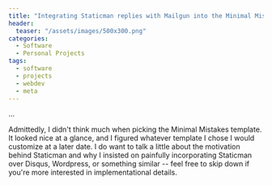 ```yaml
---
title: "Integrating Staticman replies with Mailgun into the Minimal Mistakes Template"
header:
  teaser: "/assets/images/500x300.png"
categories: 
  - Software
  - Personal Projects
tags:
  - software
  - projects
  - webdev
  - meta
---
```


...

Admittedly, I didn't think much when picking the Minimal Mistakes template. It looked nice at a glance, and I figured whatever template I chose I would customize at a later date. I do want to talk a little about the motivation behind Staticman and why I insisted on painfully incorporating Staticman over Disqus, Wordpress, or something similar -- feel free to skip down if you're more interested in implementational details.
